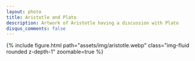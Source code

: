 ```yaml
---
layout: photo
title: Aristotle and Plato
description: Artwork of Aristotle having a discussion with Plato
disqus_comments: false
---
```

<div class="row mt-3">
    <div class="col-sm mt-3 mt-md-0">
        {% include figure.html path="assets/img/aristotle.webp" class="img-fluid rounded z-depth-1" zoomable=true %}
    </div>
</div>
